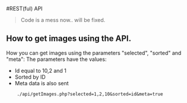 #REST(ful) API

> Code is a mess now.. will be fixed.

## How to get images using the API.

How you can get images using the parameters "selected", "sorted" and "meta": 
The parameters have the values:
- Id equal to 10,2 and 1
- Sorted by ID
- Meta data is also sent
```
	./api/getImages.php?selected=1,2,10&sorted=id&meta=true
```